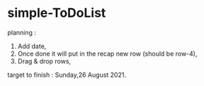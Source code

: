 # simple-ToDoList

planning : 
1. Add date,
2. Once done it will put in the recap new row (should be row-4),
3. Drag & drop rows,

target to finish :
Sunday,26 August 2021.
